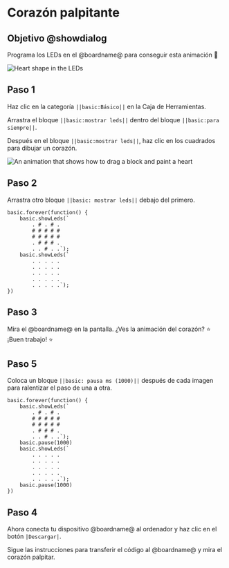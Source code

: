 # Corazón palpitante

## Objetivo @showdialog

Programa los LEDs en el @boardname@ para conseguir esta animación 💖

![Heart shape in the LEDs](/static/mb/projects/flashing-heart/sim.gif)

## Paso 1 

Haz clic en la categoría ``||basic:Básico||`` en la Caja de Herramientas. 

Arrastra el bloque ``||basic:mostrar leds||`` dentro del bloque ``||basic:para siempre||``. 

Después en el bloque ``||basic:mostrar leds||``, haz clic en los cuadrados para dibujar un corazón.

![An animation that shows how to drag a block and paint a heart](/static/mb/projects/flashing-heart/showleds.gif)

## Paso 2

Arrastra otro bloque ``||basic: mostrar leds||``  debajo del primero.

```blocks
basic.forever(function() {
    basic.showLeds(`
        . # . # .
        # # # # #
        # # # # #
        . # # # .
        . . # . .`);
    basic.showLeds(`
        . . . . .
        . . . . .
        . . . . .
        . . . . .
        . . . . .`);
})
```

## Paso 3

Mira el @boardname@ en la pantalla. ¿Ves la animación del corazón? ⭐ ¡Buen trabajo! ⭐ 

## Paso 5

Coloca un bloque ``||basic: pausa ms (1000)||`` después de cada imagen para ralentizar el paso de una a otra.

```blocks
basic.forever(function() {
    basic.showLeds(`
        . # . # .
        # # # # #
        # # # # #
        . # # # .
        . . # . .`);
    basic.pause(1000)
    basic.showLeds(`
        . . . . .
        . . . . .
        . . . . .
        . . . . .
        . . . . .`);
    basic.pause(1000)
})
```

## Paso 4

Ahora conecta tu dispositivo @boardname@ al ordenador y haz clic en el botón ``|Descargar|``.

Sigue las instrucciones para transferir el código al @boardname@ y mira el corazón palpitar. 
